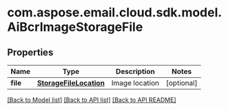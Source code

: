 
# com.aspose.email.cloud.sdk.model.AiBcrImageStorageFile

## Properties
Name | Type | Description | Notes
------------ | ------------- | ------------- | -------------
**file** | [**StorageFileLocation**](StorageFileLocation.md) | Image location              |  [optional]


[[Back to Model list]](README.md#documentation-for-models) [[Back to API list]](README.md#documentation-for-api-endpoints) [[Back to API README]](README.md)

